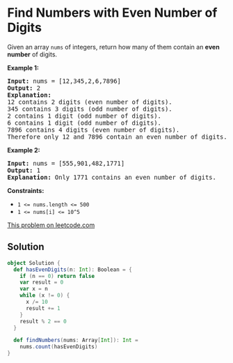 # Find Numbers with Even Number of Digits

Given an array `nums` of integers, return how many of them contain an
**even number** of digits.

**Example 1:**
<pre>
<strong>Input:</strong> nums = [12,345,2,6,7896]
<strong>Output:</strong> 2
<strong>Explanation:</strong>
12 contains 2 digits (even number of digits).
345 contains 3 digits (odd number of digits).
2 contains 1 digit (odd number of digits).
6 contains 1 digit (odd number of digits).
7896 contains 4 digits (even number of digits).
Therefore only 12 and 7896 contain an even number of digits.
</pre>

**Example 2:**
<pre>
<strong>Input:</strong> nums = [555,901,482,1771]
<strong>Output:</strong> 1
<strong>Explanation:</strong> Only 1771 contains an even number of digits.
</pre>

**Constraints:**

* `1 <= nums.length <= 500`
* `1 <= nums[i] <= 10^5`

[This problem on leetcode.com](https://leetcode.com/problems/find-numbers-with-even-number-of-digits/)

## Solution

```scala
object Solution {
  def hasEvenDigits(n: Int): Boolean = {
    if (n == 0) return false
    var result = 0
    var x = n
    while (x != 0) {
      x /= 10
      result += 1
    }
    result % 2 == 0
  }

  def findNumbers(nums: Array[Int]): Int =
    nums.count(hasEvenDigits)
}

```

